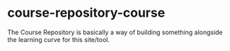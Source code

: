# course-repository-course
The Course Repository is basically a way of building something alongside the learning curve for this site/tool.
